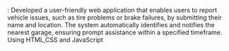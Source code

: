 : Developed a user-friendly web application that enables users to report vehicle issues, such as tire problems or brake failures, by submitting their name and location. The system automatically identifies and notifies the nearest garage, ensuring prompt assistance within a specified timeframe. Using HTML,CSS and JavaScript
